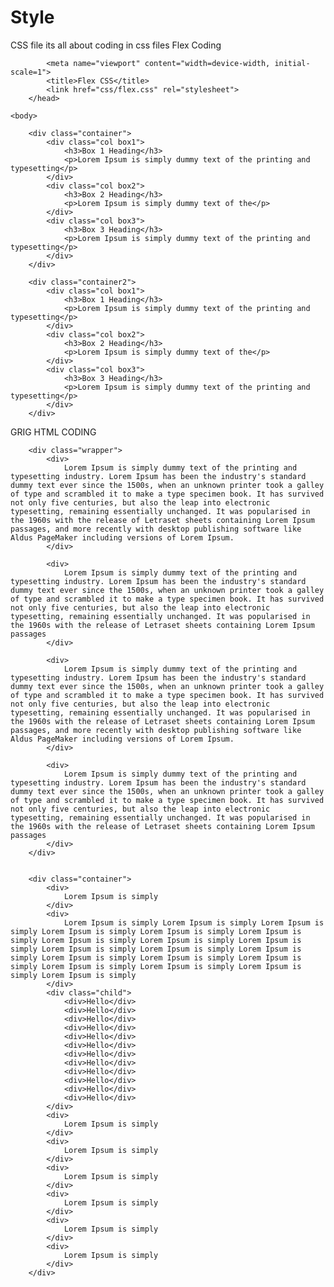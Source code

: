 # Style
CSS file
its all about coding in css files
Flex Coding
<html><head>
		
			<meta name="viewport" content="width=device-width, initial-scale=1">
			<title>Flex CSS</title>
			<link href="css/flex.css" rel="stylesheet">
		</head>
	
	<body>
	
		<div class="container">
			<div class="col box1">
				<h3>Box 1 Heading</h3>
				<p>Lorem Ipsum is simply dummy text of the printing and typesetting</p>
			</div>
			<div class="col box2">
				<h3>Box 2 Heading</h3>
				<p>Lorem Ipsum is simply dummy text of the</p>
			</div>
			<div class="col box3">
				<h3>Box 3 Heading</h3>
				<p>Lorem Ipsum is simply dummy text of the printing and typesetting</p>
			</div>
		</div>
		
		<div class="container2">
			<div class="col box1">
				<h3>Box 1 Heading</h3>
				<p>Lorem Ipsum is simply dummy text of the printing and typesetting</p>
			</div>
			<div class="col box2">
				<h3>Box 2 Heading</h3>
				<p>Lorem Ipsum is simply dummy text of the</p>
			</div>
			<div class="col box3">
				<h3>Box 3 Heading</h3>
				<p>Lorem Ipsum is simply dummy text of the printing and typesetting</p>
			</div>
		</div>
	
	
</body></html>

GRIG HTML CODING
<html><head>
		<meta name="viewport" content="width=device-width, initial-scale=1">
		<title>Grid CSS</title>
		<link href="css/grid.css" rel="stylesheet">
	</head>
	<body>
	
		<div class="wrapper">
			<div>
				Lorem Ipsum is simply dummy text of the printing and typesetting industry. Lorem Ipsum has been the industry's standard dummy text ever since the 1500s, when an unknown printer took a galley of type and scrambled it to make a type specimen book. It has survived not only five centuries, but also the leap into electronic typesetting, remaining essentially unchanged. It was popularised in the 1960s with the release of Letraset sheets containing Lorem Ipsum passages, and more recently with desktop publishing software like Aldus PageMaker including versions of Lorem Ipsum.
			</div>
			
			<div>
				Lorem Ipsum is simply dummy text of the printing and typesetting industry. Lorem Ipsum has been the industry's standard dummy text ever since the 1500s, when an unknown printer took a galley of type and scrambled it to make a type specimen book. It has survived not only five centuries, but also the leap into electronic typesetting, remaining essentially unchanged. It was popularised in the 1960s with the release of Letraset sheets containing Lorem Ipsum passages
			</div>
			
			<div>
				Lorem Ipsum is simply dummy text of the printing and typesetting industry. Lorem Ipsum has been the industry's standard dummy text ever since the 1500s, when an unknown printer took a galley of type and scrambled it to make a type specimen book. It has survived not only five centuries, but also the leap into electronic typesetting, remaining essentially unchanged. It was popularised in the 1960s with the release of Letraset sheets containing Lorem Ipsum passages, and more recently with desktop publishing software like Aldus PageMaker including versions of Lorem Ipsum.
			</div>
			
			<div>
				Lorem Ipsum is simply dummy text of the printing and typesetting industry. Lorem Ipsum has been the industry's standard dummy text ever since the 1500s, when an unknown printer took a galley of type and scrambled it to make a type specimen book. It has survived not only five centuries, but also the leap into electronic typesetting, remaining essentially unchanged. It was popularised in the 1960s with the release of Letraset sheets containing Lorem Ipsum passages
			</div>
		</div>
		
		
		<div class="container">
			<div>
				Lorem Ipsum is simply 
			</div>
			<div>
				Lorem Ipsum is simply Lorem Ipsum is simply Lorem Ipsum is simply Lorem Ipsum is simply Lorem Ipsum is simply Lorem Ipsum is simply Lorem Ipsum is simply Lorem Ipsum is simply Lorem Ipsum is simply Lorem Ipsum is simply Lorem Ipsum is simply Lorem Ipsum is simply Lorem Ipsum is simply Lorem Ipsum is simply Lorem Ipsum is simply Lorem Ipsum is simply Lorem Ipsum is simply Lorem Ipsum is simply Lorem Ipsum is simply 
			</div>
			<div class="child">
				<div>Hello</div>
				<div>Hello</div>
				<div>Hello</div>
				<div>Hello</div>
				<div>Hello</div>
				<div>Hello</div>
				<div>Hello</div>
				<div>Hello</div>
				<div>Hello</div>
				<div>Hello</div>
				<div>Hello</div>
				<div>Hello</div>
			</div>
			<div>
				Lorem Ipsum is simply 
			</div>
			<div>
				Lorem Ipsum is simply 
			</div>
			<div>
				Lorem Ipsum is simply 
			</div>
			<div>
				Lorem Ipsum is simply 
			</div>
			<div>
				Lorem Ipsum is simply 
			</div>
			<div>
				Lorem Ipsum is simply 
			</div>
		</div>
	
	
</body></html>
